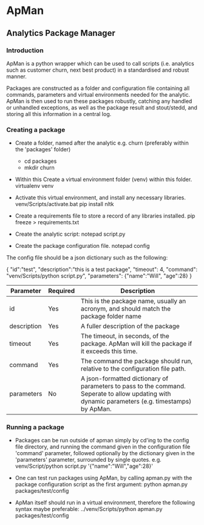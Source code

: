 # ApMan
## Analytics Package Manager

### Introduction
ApMan is a python wrapper which can be used to call scripts (i.e. analytics such as customer churn, next best product) in a standardised and robust manner. 

Packages are constructed as a folder and configuration file containing all commands, parameters and virtual environments needed for the analytic. ApMan is then used to run these packages robustly, catching any handled or unhandled exceptions, as well as the package result and stout/stedd, and storing all this information in a central log.

### Creating a package

* Create a folder, named after the analytic e.g. churn (preferably within the 'packages' folder)

    - cd packages
    - mkdir churn

* Within this Create a virtual environment folder (venv) within this folder.
	virtualenv venv
* Activate this virtual environment, and install any necessary libraries.
	venv/Scripts/activate.bat
	pip install nltk
* Create a requirements file to store a record of any libraries installed.
	pip freeze > requirements.txt
* Create the analytic script:
	notepad script.py
* Create the package configuration file.
	notepad config

The config file should be a json dictionary such as the following:

{
    "id":"test",
    "description":"this is a test package",
    "timeout": 4,
    "command": "venv/Scripts/python script.py",
    "parameters": {"name":"Will", "age":28}
}

Parameter | Required | Description
----------|---------|-------------------------------
id | Yes | This is the package name, usually an acronym, and should match the package folder name
description | Yes | A fuller description of the package
timeout | Yes | The timeout, in seconds, of the package. ApMan will kill the package if it exceeds this time.
command | Yes | The command the package should run, relative to the configuration file path.
parameters | No | A json-formatted dictionary of parameters to pass to the command. Seperate to allow updating with dynamic parameters (e.g. timestamps) by ApMan.

### Running a package

* Packages can be run outside of apman simply by cd'ing to the config file directory, and running the command given in the configuration file 'command' parameter, followed optionally by the dictionary given in the 'parameters' parameter, surrounded by single quotes. e.g.
	venv/Script/python script.py '{"name":"Will","age":28}'

* One can test run packages using ApMan, by calling apman.py with the package configuration script as the first argument:
	python apman.py packages/test/config
* ApMan itself should run in a virtual environment, therefore the following syntax maybe preferable:
	../venv/Scripts/python apman.py packages/test/config